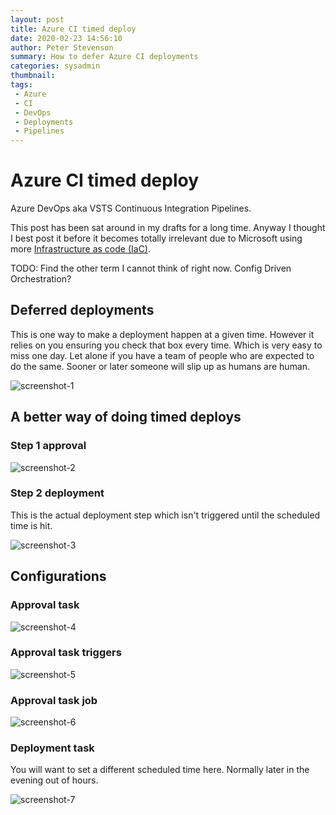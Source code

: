 ```yaml
---
layout: post
title: Azure CI timed deploy
date: 2020-02-23 14:56:10
author: Peter Stevenson
summary: How to defer Azure CI deployments
categories: sysadmin
thumbnail:
tags:
 - Azure
 - CI
 - DevOps
 - Deployments
 - Pipelines
---
```


# Azure CI timed deploy

Azure DevOps aka VSTS Continuous Integration Pipelines.

This post has been sat around in my drafts for a long time. Anyway I thought I best post it before it becomes totally irrelevant due to Microsoft using more [Infrastructure as code (IaC)](https://en.wikipedia.org/wiki/Infrastructure_as_code). 

TODO: Find the other term I cannot think of right now. Config Driven Orchestration?

## Deferred deployments

This is one way to make a deployment happen at a given time. However it relies on you ensuring you check that box every time. Which is very easy to miss one day. Let alone if you have a team of people who are expected to do the same. Sooner or later someone will slip up as humans are human.

![screenshot-1](/blog/assets/2020-02-23/vsts-screenshot-1.png)

## A better way of doing timed deploys

### Step 1 approval

![screenshot-2](/blog/assets/2020-02-23/vsts-screenshot-2.png)

### Step 2 deployment

This is the actual deployment step which isn't triggered until the scheduled time is hit.

![screenshot-3](/blog/assets/2020-02-23/vsts-screenshot-3.png)

## Configurations

### Approval task

![screenshot-4](/blog/assets/2020-02-23/vsts-screenshot-4.png)

### Approval task triggers

![screenshot-5](/blog/assets/2020-02-23/vsts-screenshot-5.png)

### Approval task job

![screenshot-6](/blog/assets/2020-02-23/vsts-screenshot-6.png)

### Deployment task

You will want to set a different scheduled time here. Normally later in the evening out of hours.

![screenshot-7](/blog/assets/2020-02-23/vsts-screenshot-7.png)